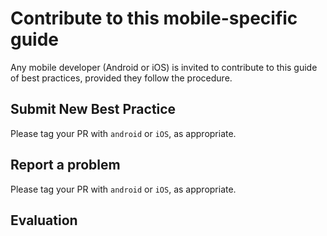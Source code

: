 # Contribute to this mobile-specific guide

Any mobile developer (Android or iOS) is invited to contribute to this guide of best practices, provided they follow the procedure.

## Submit New Best Practice

Please tag your PR with `android` or  `iOS`, as appropriate.

## Report a problem

Please tag your PR with `android` or  `iOS`, as appropriate.

## Evaluation
